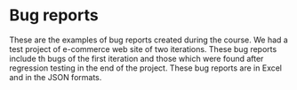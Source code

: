 # Bug reports
These are the examples of bug reports created during the course. We had a test project of e-commerce web site of two iterations. 
These bug reports include th bugs of the first iteration and those which were found after regression testing in the end of the project. 
These bug reports are in Excel and in the JSON formats.
